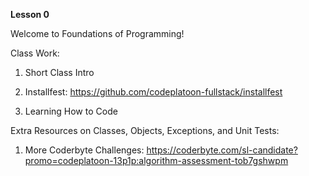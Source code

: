 **Lesson 0**

Welcome to Foundations of Programming!

Class Work:

1. Short Class Intro

2. Installfest: https://github.com/codeplatoon-fullstack/installfest

3. Learning How to Code


Extra Resources on Classes, Objects, Exceptions, and Unit Tests:

1. More Coderbyte Challenges: https://coderbyte.com/sl-candidate?promo=codeplatoon-13p1p:algorithm-assessment-tob7gshwpm
